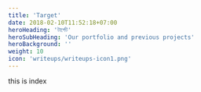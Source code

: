 ```yaml
---
title: 'Target'
date: 2018-02-10T11:52:18+07:00
heroHeading: 'টার্গেট'
heroSubHeading: 'Our portfolio and previous projects'
heroBackground: ''
weight: 10
icon: 'writeups/writeups-icon1.png'
---
```

this is index